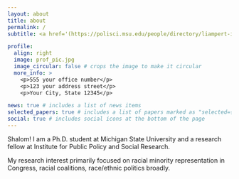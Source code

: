 ```yaml
---
layout: about
title: about
permalink: /
subtitle: <a href='(https://polisci.msu.edu/people/directory/liampert-iliya.html)'>MSU directory</a>.

profile:
  align: right
  image: prof_pic.jpg
  image_circular: false # crops the image to make it circular
  more_info: >
    <p>555 your office number</p>
    <p>123 your address street</p>
    <p>Your City, State 12345</p>

news: true # includes a list of news items
selected_papers: true # includes a list of papers marked as "selected={true}"
social: true # includes social icons at the bottom of the page
---
```


Shalom! I am a Ph.D. student at Michigan State University and a research fellow at Institute for Public Policy and Social Research.

My research interest primarily focused on racial minority representation in Congress, racial coalitions, race/ethnic politics broadly.
